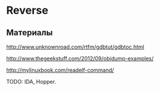 Reverse
=======

## Материалы

http://www.unknownroad.com/rtfm/gdbtut/gdbtoc.html

http://www.thegeekstuff.com/2012/09/objdump-examples/

http://mylinuxbook.com/readelf-command/

TODO: IDA, Hopper.
